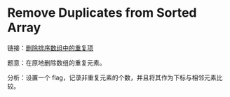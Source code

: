 # Remove Duplicates from Sorted Array

链接：[删除排序数组中的重复项](https://leetcode-cn.com/problems/remove-duplicates-from-sorted-array/description/)

题意：在原地删除数组的重复元素。

分析：设置一个 flag，记录非重复元素的个数，并且将其作为下标与相邻元素比较。